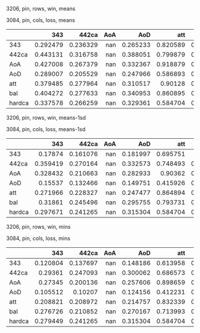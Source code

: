 3206, pin, rows, win, means

3084, pin, cols, loss, means

|        |      343 |    442ca |   AoA |      AoD |      att |      bal |   hardca |
|:-------|---------:|---------:|------:|---------:|---------:|---------:|---------:|
| 343    | 0.292479 | 0.236329 |   nan | 0.265233 | 0.820589 | 0.255939 | 0.447794 |
| 442ca  | 0.443131 | 0.316758 |   nan | 0.388051 | 0.799879 | 0.447717 | 0.391015 |
| AoA    | 0.427008 | 0.267379 |   nan | 0.332367 | 0.918879 | 0.360758 | 0.513834 |
| AoD    | 0.289007 | 0.205529 |   nan | 0.247966 | 0.586893 | 0.280233 | 0.294877 |
| att    | 0.379485 | 0.277964 |   nan | 0.310517 | 0.90128  | 0.322338 | 0.514209 |
| bal    | 0.404272 | 0.277633 |   nan | 0.340953 | 0.860895 | 0.368152 | 0.445044 |
| hardca | 0.337578 | 0.266259 |   nan | 0.329361 | 0.584704 | 0.372583 | 0.329825 |

3206, pin, rows, win, means-1sd

3084, pin, cols, loss, means-1sd

|        |      343 |    442ca |   AoA |      AoD |      att |      bal |   hardca |
|:-------|---------:|---------:|------:|---------:|---------:|---------:|---------:|
| 343    | 0.17874  | 0.161076 |   nan | 0.181997 | 0.695751 | 0.1035   | 0.284819 |
| 442ca  | 0.359419 | 0.270164 |   nan | 0.332573 | 0.748493 | 0.347303 | 0.297358 |
| AoA    | 0.328432 | 0.210663 |   nan | 0.282933 | 0.90362  | 0.203749 | 0.425327 |
| AoD    | 0.15537  | 0.132466 |   nan | 0.149751 | 0.415926 | 0.145061 | 0.180266 |
| att    | 0.271966 | 0.228327 |   nan | 0.247477 | 0.864894 | 0.165099 | 0.407806 |
| bal    | 0.31861  | 0.245496 |   nan | 0.295755 | 0.793731 | 0.237593 | 0.338364 |
| hardca | 0.297671 | 0.241265 |   nan | 0.315304 | 0.584704 | 0.296796 | 0.266884 |

3206, pin, rows, win, mins

3084, pin, cols, loss, mins

|        |      343 |    442ca |   AoA |      AoD |      att |      bal |   hardca |
|:-------|---------:|---------:|------:|---------:|---------:|---------:|---------:|
| 343    | 0.120804 | 0.137697 |   nan | 0.148186 | 0.613958 | 0.101726 | 0.17741  |
| 442ca  | 0.29361  | 0.247093 |   nan | 0.300062 | 0.686573 | 0.287846 | 0.212976 |
| AoA    | 0.27345  | 0.200136 |   nan | 0.257606 | 0.898659 | 0.216625 | 0.37736  |
| AoD    | 0.105512 | 0.10207  |   nan | 0.124156 | 0.412231 | 0.106282 | 0.119741 |
| att    | 0.208821 | 0.208972 |   nan | 0.214757 | 0.832339 | 0.157429 | 0.329666 |
| bal    | 0.276726 | 0.210852 |   nan | 0.270167 | 0.713993 | 0.225693 | 0.248511 |
| hardca | 0.279449 | 0.241265 |   nan | 0.315304 | 0.584704 | 0.297653 | 0.223674 |

